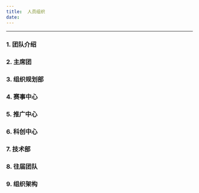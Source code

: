 ```yaml
---
title:	人员组织
date:	
---
```


------



### 1. 团队介绍

### 2. 主席团

### 3. 组织规划部

### 4. 赛事中心

### 5. 推广中心

### 6. 科创中心

### 7. 技术部

### 8. 往届团队

### 9. 组织架构
